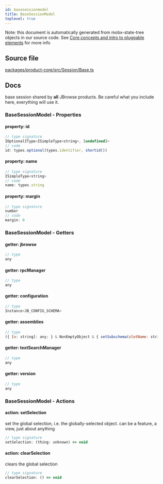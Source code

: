 ```yaml
---
id: basesessionmodel
title: BaseSessionModel
toplevel: true
---
```



Note: this document is automatically generated from mobx-state-tree objects in
our source code. See [Core concepts and intro to pluggable
elements](/docs/developer_guide/) for more info



## Source file

[packages/product-core/src/Session/Base.ts](https://github.com/GMOD/jbrowse-components/blob/main/packages/product-core/src/Session/Base.ts)


## Docs


base session shared by **all** JBrowse products. Be careful what you include
here, everything will use it.



### BaseSessionModel - Properties
#### property: id



```js
// type signature
IOptionalIType<ISimpleType<string>, [undefined]>
// code
id: types.optional(types.identifier, shortid())
```

#### property: name



```js
// type signature
ISimpleType<string>
// code
name: types.string
```

#### property: margin



```js
// type signature
number
// code
margin: 0
```


### BaseSessionModel - Getters
#### getter: jbrowse



```js
// type
any
```

#### getter: rpcManager



```js
// type
any
```

#### getter: configuration



```js
// type
Instance<JB_CONFIG_SCHEMA>
```

#### getter: assemblies



```js
// type
({ [x: string]: any; } & NonEmptyObject & { setSubschema(slotName: string, data: unknown): any; } & IStateTreeNode<ConfigurationSchemaType<{ aliases: { type: string; defaultValue: any[]; description: string; }; sequence: AnyConfigurationSchemaType; refNameColors: { ...; }; refNameAliases: ConfigurationSchemaType<......
```

#### getter: textSearchManager



```js
// type
any
```

#### getter: version



```js
// type
any
```





### BaseSessionModel - Actions
#### action: setSelection

set the global selection, i.e. the globally-selected object.
can be a feature, a view, just about anything

```js
// type signature
setSelection: (thing: unknown) => void
```

#### action: clearSelection

clears the global selection

```js
// type signature
clearSelection: () => void
```


